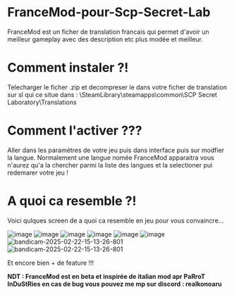 # FranceMod-pour-Scp-Secret-Lab
FranceMod est un ficher de translation francais qui permet d'avoir un meilleur gameplay avec des description etc plus modée et meilleur.

#  Comment instaler ?!

Telecharger le ficher .zip et decompreser le dans votre ficher de translation sur sl qui ce situe dans : \SteamLibrary\steamapps\common\SCP Secret Laboratory\Translations

#  Comment l'activer ??? 

Aller dans les paramétres de votre jeu puis dans interface puis sur modfier la langue. Normalement une langue nomée FranceMod apparaitra vous n'aurez qu'a la chercher parmi la liste des langues et la selectioner pui redemarer votre jeu !

#  A quoi ca resemble ?! 
Voici qulques screen de a quoi ca resemble en jeu pour vous convaincre...

![image](https://github.com/user-attachments/assets/3f574b7e-1875-48b7-873a-b94abaa1639d)
![image](https://github.com/user-attachments/assets/90163ac1-de4b-448a-8cea-3a1e5b1f86ab)
![image](https://github.com/user-attachments/assets/6e66619a-b0d2-4120-9bfb-9346d6d5474a)
![image](https://github.com/user-attachments/assets/dd56b59b-3eb2-4121-81aa-4fb53017d3de)
![image](https://github.com/user-attachments/assets/f9757517-c847-4f2b-bc6b-f38388b14bad)
![image](https://github.com/user-attachments/assets/5b6e1e6e-fdc6-48c3-904d-1a6da48ba6bb)
![bandicam-2025-02-22-15-13-26-801](https://github.com/user-attachments/assets/dce01e4f-7503-4f47-9f73-f5eaddfd26a0)
![bandicam-2025-02-22-15-13-26-801](https://github.com/user-attachments/assets/58248077-464b-4533-858b-b9e272aee5e6)

Et encore bien + de feature !!!

**NDT : FranceMod est en beta et inspirée de italian mod apr PaRroT InDuStRies en cas de bug vous pouvez me mp sur discord : realkonoaru**
